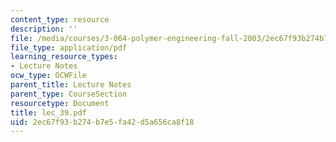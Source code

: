 ```yaml
---
content_type: resource
description: ''
file: /media/courses/3-064-polymer-engineering-fall-2003/2ec67f93b274b7e5fa42d5a656ca8f18_lec_39.pdf
file_type: application/pdf
learning_resource_types:
- Lecture Notes
ocw_type: OCWFile
parent_title: Lecture Notes
parent_type: CourseSection
resourcetype: Document
title: lec_39.pdf
uid: 2ec67f93-b274-b7e5-fa42-d5a656ca8f18
---
```

